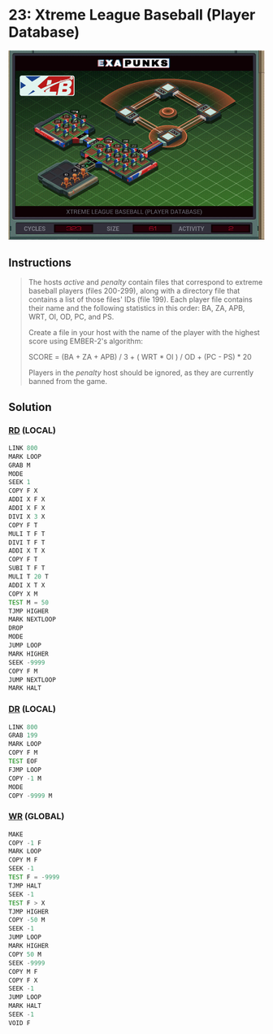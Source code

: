 # 23: Xtreme League Baseball (Player Database)
<div align='center'><img src='PB023.gif' /></div>

## Instructions
>The hosts *active* and *penalty* contain files that correspond to extreme baseball players (files 200-299), along with a directory file that contains a list of those files' IDs (file 199). Each player file contains their name and the following statistics in this order: BA, ZA, APB, WRT, OI, OD, PC, and PS.
>
>Create a file in your host with the name of the player with the highest score using EMBER-2's algorithm:
>
>SCORE = (BA + ZA + APB) / 3 + ( WRT \* OI ) / OD + (PC - PS) \* 20
>
>Players in the *penalty* host should be ignored, as they are currently banned from the game.

## Solution

### [RD](RD.exa) (LOCAL)
```asm
LINK 800
MARK LOOP
GRAB M
MODE
SEEK 1
COPY F X
ADDI X F X
ADDI X F X
DIVI X 3 X
COPY F T
MULI T F T
DIVI T F T
ADDI X T X
COPY F T
SUBI T F T
MULI T 20 T
ADDI X T X
COPY X M
TEST M = 50
TJMP HIGHER
MARK NEXTLOOP
DROP
MODE
JUMP LOOP
MARK HIGHER
SEEK -9999
COPY F M
JUMP NEXTLOOP
MARK HALT
```

### [DR](DR.exa) (LOCAL)
```asm
LINK 800
GRAB 199
MARK LOOP
COPY F M
TEST EOF
FJMP LOOP
COPY -1 M
MODE
COPY -9999 M
```

### [WR](WR.exa) (GLOBAL)
```asm
MAKE
COPY -1 F
MARK LOOP
COPY M F
SEEK -1
TEST F = -9999
TJMP HALT
SEEK -1
TEST F > X
TJMP HIGHER
COPY -50 M
SEEK -1
JUMP LOOP
MARK HIGHER
COPY 50 M
SEEK -9999
COPY M F
COPY F X
SEEK -1
JUMP LOOP
MARK HALT
SEEK -1
VOID F

```